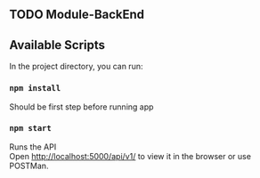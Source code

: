 ## TODO Module-BackEnd


## Available Scripts

In the project directory, you can run:

### `npm install`
Should be first step before running app


### `npm start`

Runs the API <br>
Open [http://localhost:5000/api/v1/](http://localhost:5000/api/v1/) to view it in the browser or use POSTMan.





